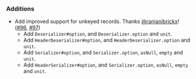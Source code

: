 ### Additions

- Add improved support for unkeyed records. Thanks [@ranjanibrickx](https://github.com/ranjanibrickx)! ([#96][#96], [#97][#97])
  - Add `Deserializer#option`, and `Deserializer.option` and `unit`.
  - Add `HeaderDeserializer#option`, and `HeaderDeserializer.option` and `unit`.
  - Add `Serializer#option`, and `Serializer.option`, `asNull`, `empty` and `unit`.
  - Add `HeaderSerializer#option`, and `Serializer.option`, `asNull`, `empty` and `unit`.

[#96]: https://github.com/ovotech/fs2-kafka/pull/96
[#97]: https://github.com/ovotech/fs2-kafka/pull/97
